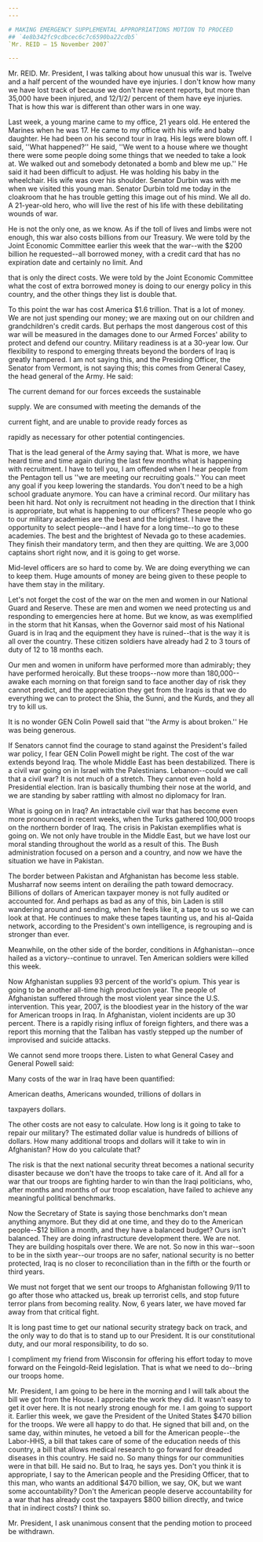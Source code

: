 ```yaml
---
---

# MAKING EMERGENCY SUPPLEMENTAL APPROPRIATIONS MOTION TO PROCEED
## `4e8b342fc9cdbcec6c7c6590ba22cdb5`
`Mr. REID — 15 November 2007`

---
```



Mr. REID. Mr. President, I was talking about how unusual this war is. 
Twelve and a half percent of the wounded have eye injuries. I don't 
know how many we have lost track of because we don't have recent 
reports, but more than 35,000 have been injured, and 12/1/2/ percent of 
them have eye injuries. That is how this war is different than other 
wars in one way.

Last week, a young marine came to my office, 21 years old. He entered 
the Marines when he was 17. He came to my office with his wife and baby 
daughter. He had been on his second tour in Iraq. His legs were blown 
off. I said, ''What happened?'' He said, ''We went to a house where we 
thought there were some people doing some things that we needed to take 
a look at. We walked out and somebody detonated a bomb and blew me 
up.'' He said it had been difficult to adjust. He was holding his baby 
in the wheelchair. His wife was over his shoulder. Senator Durbin was 
with me when we visited this young man. Senator Durbin told me today in 
the cloakroom that he has trouble getting this image out of his mind. 
We all do. A 21-year-old hero, who will live the rest of his life with 
these debilitating wounds of war.

He is not the only one, as we know. As if the toll of lives and limbs 
were not enough, this war also costs billions from our Treasury. We 
were told by the Joint Economic Committee earlier this week that the 
war--with the $200 billion he requested--all borrowed money, with a 
credit card that has no expiration date and certainly no limit. And


that is only the direct costs. We were told by the Joint Economic 
Committee what the cost of extra borrowed money is doing to our energy 
policy in this country, and the other things they list is double that.

To this point the war has cost America $1.6 trillion. That is a lot 
of money. We are not just spending our money; we are maxing out on our 
children and grandchildren's credit cards. But perhaps the most 
dangerous cost of this war will be measured in the damages done to our 
Armed Forces' ability to protect and defend our country. Military 
readiness is at a 30-year low. Our flexibility to respond to emerging 
threats beyond the borders of Iraq is greatly hampered. I am not saying 
this, and the Presiding Officer, the Senator from Vermont, is not 
saying this; this comes from General Casey, the head general of the 
Army. He said:




 The current demand for our forces exceeds the sustainable 


 supply. We are consumed with meeting the demands of the 


 current fight, and are unable to provide ready forces as 


 rapidly as necessary for other potential contingencies.


That is the lead general of the Army saying that. What is more, we 
have heard time and time again during the last few months what is 
happening with recruitment. I have to tell you, I am offended when I 
hear people from the Pentagon tell us ''we are meeting our recruiting 
goals.'' You can meet any goal if you keep lowering the standards. You 
don't need to be a high school graduate anymore. You can have a 
criminal record. Our military has been hit hard. Not only is 
recruitment not heading in the direction that I think is appropriate, 
but what is happening to our officers? These people who go to our 
military academies are the best and the brightest. I have the 
opportunity to select people--and I have for a long time--to go to 
these academies. The best and the brightest of Nevada go to these 
academies. They finish their mandatory term, and then they are 
quitting. We are 3,000 captains short right now, and it is going to get 
worse.

Mid-level officers are so hard to come by. We are doing everything we 
can to keep them. Huge amounts of money are being given to these people 
to have them stay in the military.

Let's not forget the cost of the war on the men and women in our 
National Guard and Reserve. These are men and women we need protecting 
us and responding to emergencies here at home. But we know, as was 
exemplified in the storm that hit Kansas, when the Governor said most 
of his National Guard is in Iraq and the equipment they have is 
ruined--that is the way it is all over the country. These citizen 
soldiers have already had 2 to 3 tours of duty of 12 to 18 months each.

Our men and women in uniform have performed more than admirably; they 
have performed heroically. But these troops--now more than 180,000--
awake each morning on that foreign sand to face another day of risk 
they cannot predict, and the appreciation they get from the Iraqis is 
that we do everything we can to protect the Shia, the Sunni, and the 
Kurds, and they all try to kill us.

It is no wonder GEN Colin Powell said that ''the Army is about 
broken.'' He was being generous.

If Senators cannot find the courage to stand against the President's 
failed war policy, I fear GEN Colin Powell might be right. The cost of 
the war extends beyond Iraq. The whole Middle East has been 
destabilized. There is a civil war going on in Israel with the 
Palestinians. Lebanon--could we call that a civil war? It is not much 
of a stretch. They cannot even hold a Presidential election. Iran is 
basically thumbing their nose at the world, and we are standing by 
saber rattling with almost no diplomacy for Iran.

What is going on in Iraq? An intractable civil war that has become 
even more pronounced in recent weeks, when the Turks gathered 100,000 
troops on the northern border of Iraq. The crisis in Pakistan 
exemplifies what is going on. We not only have trouble in the Middle 
East, but we have lost our moral standing throughout the world as a 
result of this. The Bush administration focused on a person and a 
country, and now we have the situation we have in Pakistan.

The border between Pakistan and Afghanistan has become less stable. 
Musharraf now seems intent on derailing the path toward democracy. 
Billions of dollars of American taxpayer money is not fully audited or 
accounted for. And perhaps as bad as any of this, bin Laden is still 
wandering around and sending, when he feels like it, a tape to us so we 
can look at that. He continues to make these tapes taunting us, and his 
al-Qaida network, according to the President's own intelligence, is 
regrouping and is stronger than ever.


Meanwhile, on the other side of the border, conditions in 
Afghanistan--once hailed as a victory--continue to unravel. Ten 
American soldiers were killed this week.

Now Afghanistan supplies 93 percent of the world's opium. This year 
is going to be another all-time high production year. The people of 
Afghanistan suffered through the most violent year since the U.S. 
intervention. This year, 2007, is the bloodiest year in the history of 
the war for American troops in Iraq. In Afghanistan, violent incidents 
are up 30 percent. There is a rapidly rising influx of foreign 
fighters, and there was a report this morning that the Taliban has 
vastly stepped up the number of improvised and suicide attacks.

We cannot send more troops there. Listen to what General Casey and 
General Powell said:




 Many costs of the war in Iraq have been quantified: 


 American deaths, Americans wounded, trillions of dollars in 


 taxpayers dollars.


The other costs are not easy to calculate. How long is it going to 
take to repair our military? The estimated dollar value is hundreds of 
billions of dollars. How many additional troops and dollars will it 
take to win in Afghanistan? How do you calculate that?

The risk is that the next national security threat becomes a national 
security disaster because we don't have the troops to take care of it. 
And all for a war that our troops are fighting harder to win than the 
Iraqi politicians, who, after months and months of our troop 
escalation, have failed to achieve any meaningful political benchmarks.

Now the Secretary of State is saying those benchmarks don't mean 
anything anymore. But they did at one time, and they do to the American 
people--$12 billion a month, and they have a balanced budget? Ours 
isn't balanced. They are doing infrastructure development there. We are 
not. They are building hospitals over there. We are not. So now in this 
war--soon to be in the sixth year--our troops are no safer, national 
security is no better protected, Iraq is no closer to reconciliation 
than in the fifth or the fourth or third years.

We must not forget that we sent our troops to Afghanistan following 
9/11 to go after those who attacked us, break up terrorist cells, and 
stop future terror plans from becoming reality. Now, 6 years later, we 
have moved far away from that critical fight.

It is long past time to get our national security strategy back on 
track, and the only way to do that is to stand up to our President. It 
is our constitutional duty, and our moral responsibility, to do so.

I compliment my friend from Wisconsin for offering his effort today 
to move forward on the Feingold-Reid legislation. That is what we need 
to do--bring our troops home.

Mr. President, I am going to be here in the morning and I will talk 
about the bill we got from the House. I appreciate the work they did. 
It wasn't easy to get it over here. It is not nearly strong enough for 
me. I am going to support it. Earlier this week, we gave the President 
of the United States $470 billion for the troops. We were all happy to 
do that. He signed that bill and, on the same day, within minutes, he 
vetoed a bill for the American people--the Labor-HHS, a bill that takes 
care of some of the education needs of this country, a bill that allows 
medical research to go forward for dreaded diseases in this country. He 
said no. So many things for our communities were in that bill. He said 
no. But to Iraq, he says yes. Don't you think it is appropriate, I say 
to the American people and the Presiding Officer, that to this man, who 
wants an additional $470 billion, we say, OK, but we want some 
accountability? Don't the American people deserve accountability for a 
war that has already cost the taxpayers $800 billion directly, and 
twice that in indirect costs? I think so.



Mr. President, I ask unanimous consent that the pending motion to 
proceed be withdrawn.